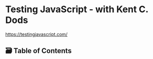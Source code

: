 # Testing JavaScript - with Kent C. Dods

<https://testingjavascript.com/>

## 🗃️ Table of Contents
